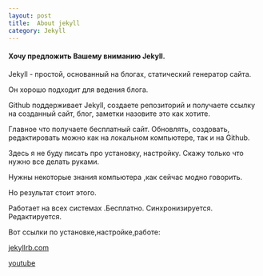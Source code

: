 ```yaml
---
layout: post
title:  About jekyll
category: Jekyll
---
```


#### Хочу предложить Вашему вниманию Jekyll. 

Jekyll - простой, основанный на блогах, статический 
генератор сайта. 

Он хорошо подходит для ведения блога.

Github поддерживает Jekyll, создаете 
репозиторий и получаете ссылку на созданный сайт, блог, заметки назовите это как хотите.

Главное что получаете бесплатный сайт. Обновлять, создовать, редактировать можно как на 
локальном компьютере, так и на Github.

Здесь я не буду писать про установку, настройку. Скажу 
только что нужно все делать руками. 

Нужны некоторые знания компьютера ,как сейчас модно 
говорить.

Но результат стоит этого.

Работает на всех системах .Бесплатно. Синхронизируется. 
Редактируется.

Вот ссылки по установке,настройке,работе:

<a href="https://jekyllrb.com/docs/">jekyllrb.com</a>

 <a href="https://www.youtube.com/watch?
 v=xrxY5h906iI&list=PLyHuZVg03hQjtV45HPlfuPzHJOtEoK6DT&index=2"> youtube </a>